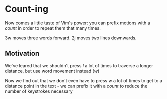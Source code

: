 # Count-ing
Now comes a little taste of Vim's power: you can prefix motions with a *count*
in order to repeat them that many times.

3w moves three words forward.
2j moves two lines downwards.


## Motivation
We've leared that we shouldn't press *l* a lot of times to traverse a longer
distance, but use word movement instead (*w*)

Now we find out that we don't even have to press *w* a lot of times to get to a
distance point in the text - we can prefix it with a *count* to reduce the
number of keystrokes necessary

